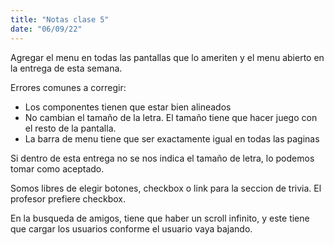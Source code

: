 ```yaml
---
title: "Notas clase 5"
date: "06/09/22"
---
```


Agregar el menu en todas las pantallas que lo ameriten y el menu abierto en la
entrega de esta semana.

Errores comunes a corregir:

* Los componentes tienen que estar bien alineados
* No cambian el tamaño de la letra. El tamaño tiene que hacer juego con el
  resto de la pantalla.
* La barra de menu tiene que ser exactamente igual en todas las paginas

Si dentro de esta entrega no se nos indica el tamaño de letra, lo podemos tomar
como aceptado.

Somos libres de elegir botones, checkbox o link para la seccion de trivia. El
profesor prefiere checkbox.

En la busqueda de amigos, tiene que haber un scroll infinito, y este tiene que
cargar los usuarios conforme el usuario vaya bajando.
